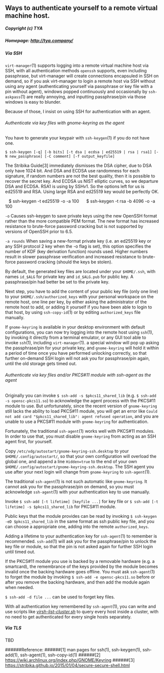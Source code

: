## Ways to authenticate yourself to a remote virtual machine host.
##### Copyright (c) TYA
##### Homepage: http://tya.company/

##### Via SSH

`virt-manager`(1) supports logging into a remote virtual machine host via SSH, with all authentication methods `openssh` supports, even including passphrase, but virt-manager will create connections encapsuled in SSH on demand, so if you ask virt-manager to login a remote host via SSH without using any agent (authenticating yourself via passphrase or key file with a pin without agent), windows popped continuously and occasionally by `ssh-askpass`(1) are really annoying, and inputting passphrase/pin via those windows is easy to blunder.

Because of those, I insist on using SSH for authentication with an agent.

###### Authenticate via key files with gnome-keyring as the agent

You have to generate your keypair with `ssh-keygen`(1) if you do not have one.

`$ ssh-keygen [-q] [-b bits] [-t dsa | ecdsa | ed25519 | rsa | rsa1] [-N new_passphrase] [-C comment] [-f output_keyfile]`


The Stribika Guide[3] immediately dismisses the DSA cipher, due to DSA only have 1024 bit. And DSA and ECDSA use randomness for each signature, if random numbers are not the best quality, then it is possible to recover the secret key. And ECDSA us NIST elliptic curves, so we departure DSA and ECDSA. RSA1 is using by SSHv1. So the options left for us is ed25519 and RSA.  Using large RSA and ed25519 key would be perfectly OK.

    $ ssh-keygen -t ed25519 -o -a 100   
    $ ssh-keygen -t rsa -b 4096 -o -a 100   

`-o` Causes ssh-keygen to save private keys using the new OpenSSH format rather than the more compatible PEM format.  The new format has increased resistance to brute-force password cracking but is not supported by versions of OpenSSH prior to 6.5.

`-a rounds` When saving a new-format private key (i.e. an ed25519 key or any SSH protocol 2 key when the -o flag is set), this option specifies the number of KDF (key derivation function) rounds used.  Higher numbers result in slower passphrase verification and increased resistance to brute-force password cracking (should the keys be stolen).

By default, the generated key files are located under your `$HOME/.ssh`, with names `id_$ALG` for private key and `id_$ALG.pub` for public key. A passphrase/pin had better be set to the private key.

Next step, you have to add the content of your public key file (only one line) to your `$HOME/.ssh/authorized_keys` with your personal workspace on the remote host, one line per key, by either asking the administrator of the remote host to add, or adding it yourself if you have been able to login to that host, by using `ssh-copy-id`(1) or by editing `authorized_keys` file manually.

If `gnome-keyring` is available in your desktop environment with default configurations, you can now try logging into the remote host using `ssh`(1), by invoking it directly from a terminal emulator, or any GUI tool able to invoke `ssh`(1), including `virt-manager`(1). a special window will pop up asking the passphrase/pin for your private key, and `gnome-keyring` will hold it within a period of time once you have performed unlocking correctly, so that further on-demand SSH login will not ask you for passphrase/pin again, until the old storage gets timed out.

###### Authenticate via key files and/or PKCS#11 module with ssh-agent as the agent

Originally you can invoke `$ ssh-add -s $pkcs11_shared_lib` (e.g. `$ ssh-add -s opensc-pkcs11.so`) to acknowledge the agent process with the PKCS#11 module to use. But unfortunately, since the recent version of `gnome-keyring` still lacks the ability to load PKCS#11 module, you will get an error like `Could not add card "$pkcs11_shared_lib": agent refused operation`, and you are unable to use a PKCS#11 module with `gnome-keyring` for authentication.

Fortunately, the traditional `ssh-agent`(1) works well with PKCS#11 modules. In order to use that, you must disable `gnome-keyring` from acting as an SSH agent first, for yourself.

Copy `/etc/xdg/autostart/gnome-keyring-ssh.desktop` to your `$HOME/.config/autostart/`, so that your own configuration will overload the global one, and append a line `Hidden=true` to the end of your own `$HOME/.config/autostart/gnome-keyring-ssh.desktop`. The SSH agent you use after your next login will change from `gnome-keyring` to `ssh-agent`(1).

The traditional `ssh-agent`(1) is not such automatic like `gnome-keyring`. It cannot ask you for the passphrase/pin on demand, so you must acknowledge `ssh-agent`(1) with your authentication key to use manually.

Invoke `$ ssh-add [-t lifetime] [keyfile ...]` for key file or `$ ssh-add [-t lifetime] -s $pkcs11_shared_lib` for PKCS#11 module.

Public keys that the module provides can be read by invoking `$ ssh-keygen -eD $pkcs11_shared_lib` in the same format as ssh public key file, and you can choose a appropriate one, adding into the remote `authorized_keys`.

Adding a lifetime to your authentication key for `ssh-agent`(1) to remember is recommended. `ssh-add`(1) will ask you for the passphrase/pin to unlock the key file or module, so that the pin is not asked again for further SSH login until timed out.

If the PKCS#11 module you use is backed by a removable hardware (e.g. a smartcard), the remembrance of the keys provided by the module becomes invalid once the backing hardware goes offline. You must ask `ssh-agent`(1) to forget the module by invoking `$ ssh-add -e opensc-pkcs11.so` before or after you remove the backing hardware, and then add the module again when needed.

`$ ssh-add -d file ...` can be used to forget key files.

With all authentication key remembered by `ssh-agent`(1), you can write and use scripts like _[virsh-list-cluster.sh](../scripts/vm-managements/virsh-list-cluster.sh)_ to query every host inside a cluster, with no need to get authenticated for every single hosts separately.

##### Via TLS

TBD

######Reference: 
######[1] man pages for ssh(1), ssh-keygen(1), ssh-add(1), ssh-agent(1), ssh-copy-id(1)
######[2] https://wiki.archlinux.org/index.php/GNOME/Keyring
######[3] https://stribika.github.io/2015/01/04/secure-secure-shell.html
